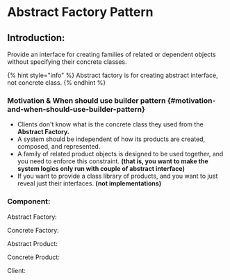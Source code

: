 # Abstract Factory Pattern

## Introduction:

Provide an interface for creating families of related or dependent objects without specifying their concrete classes.

{% hint style="info" %}
Abstract factory is for creating abstract interface, not concrete class.
{% endhint %}



### Motivation & When should use builder pattern {#motivation-and-when-should-use-builder-pattern}

* Clients don't know what is the concrete class they used from the **Abstract Factory.**
* A system should be independent of how its products are created, composed, and represented.
* A family of related product objects is designed to be used together, and you need to enforce this constraint. **\(that is, you want to make the system logics only run with couple of abstract interface\)**
* If you want to provide a class library of products, and you want to just reveal just their interfaces. **\(not implementations\)**

### Component:

Abstract Factory:

Concrete Factory:

Abstract Product:

Concrete Product:

Client:

